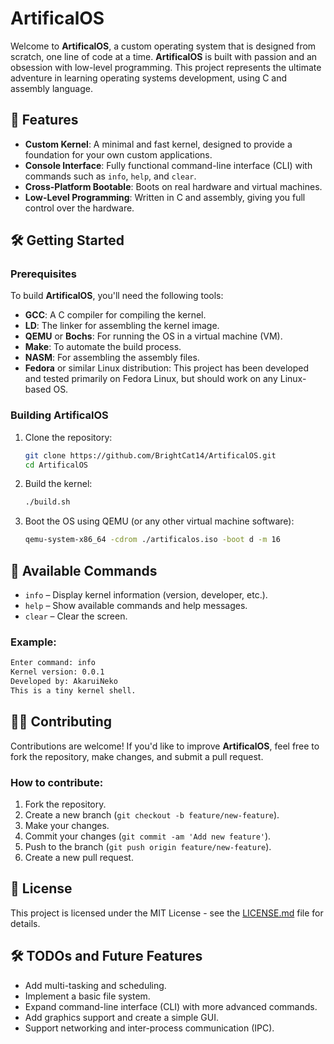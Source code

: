 # ArtificalOS

Welcome to **ArtificalOS**, a custom operating system that is designed from scratch, one line of code at a time. **ArtificalOS** is built with passion and an obsession with low-level programming. This project represents the ultimate adventure in learning operating systems development, using C and assembly language.

## 🚀 Features

- **Custom Kernel**: A minimal and fast kernel, designed to provide a foundation for your own custom applications.
- **Console Interface**: Fully functional command-line interface (CLI) with commands such as `info`, `help`, and `clear`.
- **Cross-Platform Bootable**: Boots on real hardware and virtual machines.
- **Low-Level Programming**: Written in C and assembly, giving you full control over the hardware.

## 🛠️ Getting Started

### Prerequisites

To build **ArtificalOS**, you'll need the following tools:

- **GCC**: A C compiler for compiling the kernel.
- **LD**: The linker for assembling the kernel image.
- **QEMU** or **Bochs**: For running the OS in a virtual machine (VM).
- **Make**: To automate the build process.
- **NASM**: For assembling the assembly files.
- **Fedora** or similar Linux distribution: This project has been developed and tested primarily on Fedora Linux, but should work on any Linux-based OS.

### Building ArtificalOS

1. Clone the repository:
   ```bash
   git clone https://github.com/BrightCat14/ArtificalOS.git
   cd ArtificalOS
   ```

2. Build the kernel:
   ```bash
   ./build.sh
   ```

3. Boot the OS using QEMU (or any other virtual machine software):
   ```bash
   qemu-system-x86_64 -cdrom ./artificalos.iso -boot d -m 16
   ```


## 📜 Available Commands

- `info` – Display kernel information (version, developer, etc.).
- `help` – Show available commands and help messages.
- `clear` – Clear the screen.

### Example:

```bash
Enter command: info
Kernel version: 0.0.1
Developed by: AkaruiNeko
This is a tiny kernel shell.
```

## 🧑‍💻 Contributing

Contributions are welcome! If you'd like to improve **ArtificalOS**, feel free to fork the repository, make changes, and submit a pull request.

### How to contribute:

1. Fork the repository.
2. Create a new branch (`git checkout -b feature/new-feature`).
3. Make your changes.
4. Commit your changes (`git commit -am 'Add new feature'`).
5. Push to the branch (`git push origin feature/new-feature`).
6. Create a new pull request.

## 📝 License

This project is licensed under the MIT License - see the [LICENSE.md](LICENSE.md) file for details.

## 🛠️ TODOs and Future Features

- Add multi-tasking and scheduling.
- Implement a basic file system.
- Expand command-line interface (CLI) with more advanced commands.
- Add graphics support and create a simple GUI.
- Support networking and inter-process communication (IPC).
